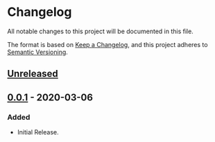 # Changelog
All notable changes to this project will be documented in this file.

The format is based on [Keep a Changelog](https://keepachangelog.com/en/1.0.0/),
and this project adheres to [Semantic Versioning](https://semver.org/spec/v2.0.0.html).

## [Unreleased]

## [0.0.1] - 2020-03-06
### Added
- Initial Release.

[Unreleased]: https://github.com/RiceAstroparticleLab/hop-SNalert-app.git/compare/v0.0.1...HEAD
[0.0.1]: https://github.com/RiceAstroparticleLab/hop-SNalert-app.git/releases/tag/v0.0.1
